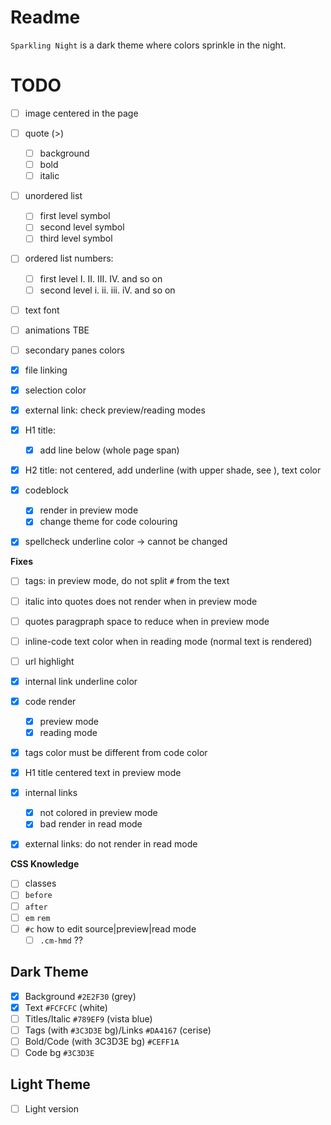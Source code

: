 # Readme

`Sparkling Night` is a dark theme where colors sprinkle in the night.

# TODO

- [ ] image centered in the page

- [ ] quote (>)
  - [ ] background
  - [ ] bold
  - [ ] italic

- [ ] unordered list
  - [ ] first level symbol
  - [ ] second level symbol
  - [ ] third level symbol

- [ ] ordered list numbers: 
  - [ ] first level I. II. III. IV. and so on
  - [ ] second level i. ii. iii. iV. and so on

- [ ] text font

- [ ] animations TBE

- [ ] secondary panes colors


- [x] file linking
- [x] selection color
- [x] external link: check preview/reading modes
- [x] H1 title: 
  - [x] add line below (whole page span)
- [x] H2 title: not centered, add underline (with upper shade, see ), text color
- [x] codeblock
  - [x] render in preview mode
  - [x] change theme for code colouring
- [x] spellcheck underline color -> cannot be changed

**Fixes**

- [ ] tags: in preview mode, do not split `#` from the text
- [ ] italic into quotes does not render when in preview mode
- [ ] quotes paragpraph space to reduce when in preview mode
- [ ] inline-code text color when in reading mode (normal text is rendered)
- [ ] url highlight


- [x] internal link underline color
- [x] code render
  - [x] preview mode
  - [x] reading mode
- [x] tags color must be different from code color
- [x] H1 title centered text in preview mode
- [x] internal links
  - [x] not colored in preview mode
  - [x] bad render in read mode
- [x] external links: do not render in read mode

**CSS Knowledge**

- [ ] classes
- [ ] `before` 
- [ ] `after`
- [ ] `em` `rem`
- [ ] `#c` how to edit source|preview|read mode
  - [ ] `.cm-hmd` ??

## Dark Theme

- [x] Background `#2E2F30` (grey)
- [x] Text `#FCFCFC` (white)
- [ ] Titles/Italic `#789EF9` (vista blue)
- [ ] Tags (with `#3C3D3E` bg)/Links `#DA4167` (cerise)
- [ ] Bold/Code (with 3C3D3E bg) `#CEFF1A`
- [ ] Code bg `#3C3D3E`

## Light Theme

- [ ] Light version
